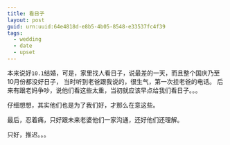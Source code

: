 ```yaml
---
title: 看日子
layout: post
guid: urn:uuid:64e4818d-e8b5-4b05-8548-e33537fc4f39
tags:
  - wedding
  - date
  - upset
---
```



本来说好`10.1`结婚，可是，家里找人看日子，说最差的一天，而且整个国庆乃至10月份都没好日子，
当时听到老爸跟我说的，很生气，第一次挂老爸的电话。
后来有跟老妈争吵，说他们看这些太重，当初就应该早点给我们看日子。。。

仔细想想，其实他们也是为了我们好，才那么在意这些。

最后，忍着痛，只好跟未来老婆他们一家沟通，还好他们还理解。

只好，推迟。。。


